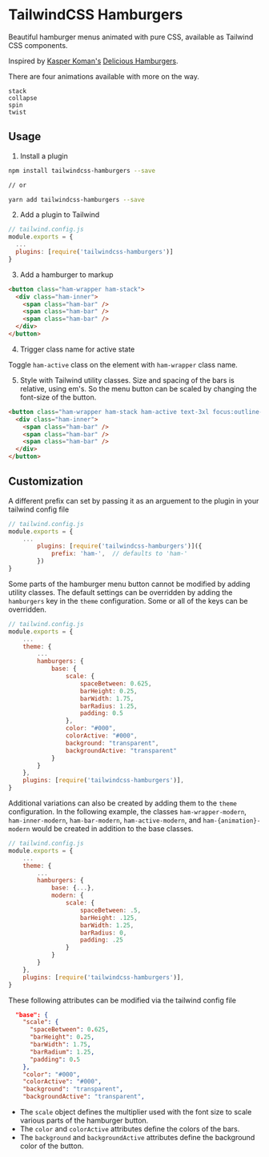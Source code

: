 # TailwindCSS Hamburgers

Beautiful hamburger menus animated with pure CSS, available as Tailwind CSS components.

Inspired by [Kasper Koman's](https://github.com/kapoko) [Delicious Hamburgers](https://github.com/kapoko/delicious-hamburgers).

There are four animations available with more on the way.
```
stack
collapse
spin
twist
```

## Usage

1. Install a plugin

```bash
npm install tailwindcss-hamburgers --save

// or

yarn add tailwindcss-hamburgers --save
```

2. Add a plugin to Tailwind

```js
// tailwind.config.js
module.exports = {
  ...
  plugins: [require('tailwindcss-hamburgers')]
}
```

3. Add a hamburger to markup

```html
<button class="ham-wrapper ham-stack">
  <div class="ham-inner">
    <span class="ham-bar" />
    <span class="ham-bar" />
    <span class="ham-bar" />
  </div>
</button>
```

4. Trigger class name for active state

Toggle `ham-active` class on the element with `ham-wrapper` class name.

5. Style with Tailwind utility classes. Size and spacing of the bars is relative, using em's. So the menu button can be
scaled by changing the font-size of the button.
```html
<button class="ham-wrapper ham-stack ham-active text-3xl focus:outline-none border-2 border-black rounded">
  <div class="ham-inner">
    <span class="ham-bar" />
    <span class="ham-bar" />
    <span class="ham-bar" />
  </div>
</button>
```

## Customization
A different prefix can set by passing it as an arguement to the plugin in your tailwind config file
```js
// tailwind.config.js
module.exports = {
    ...
        plugins: [require('tailwindcss-hamburgers')]({
            prefix: 'ham-',  // defaults to 'ham-'
        })
}
```

Some parts of the hamburger menu button cannot be modified by adding utility classes.
The default settings can be overridden by adding the `hamburgers` key in the `theme` configuration.
Some or all of the keys can be overridden.
```js
// tailwind.config.js
module.exports = {
    ...
    theme: {
        ...
        hamburgers: {
            base: {
                scale: {
                    spaceBetween: 0.625,
                    barHeight: 0.25,
                    barWidth: 1.75,
                    barRadius: 1.25,
                    padding: 0.5
                },
                color: "#000",
                colorActive: "#000",
                background: "transparent",
                backgroundActive: "transparent"
            }
        }
    },
    plugins: [require('tailwindcss-hamburgers')],
}
```

Additional variations can also be created by adding them to the `theme` configuration. In the following example,
the classes `ham-wrapper-modern`, `ham-inner-modern`, `ham-bar-modern`, `ham-active-modern`, and `ham-{animation}-modern` would be created
in addition to the base classes.  
```js
// tailwind.config.js
module.exports = {
    ...
    theme: {
        ...
        hamburgers: {
            base: {...},
            modern: {
                scale: {
                    spaceBetween: .5,
                    barHeight: .125,
                    barWidth: 1.25,
                    barRadius: 0,
                    padding: .25
                }
            }
        }
    },
    plugins: [require('tailwindcss-hamburgers')],
}
```
These following attributes can be modified via the tailwind config file
```json
  "base": {
    "scale": {
      "spaceBetween": 0.625,
      "barHeight": 0.25,
      "barWidth": 1.75,
      "barRadium": 1.25,
      "padding": 0.5
    },
    "color": "#000",
    "colorActive": "#000",
    "background": "transparent",
    "backgroundActive": "transparent",
```
 - The `scale` object defines the multiplier used with the font size to scale various parts of the hamburger button.
 - The `color` and `colorActive` attributes define the colors of the bars.
 - The `background` and `backgroundActive` attributes define the background color of the button. 